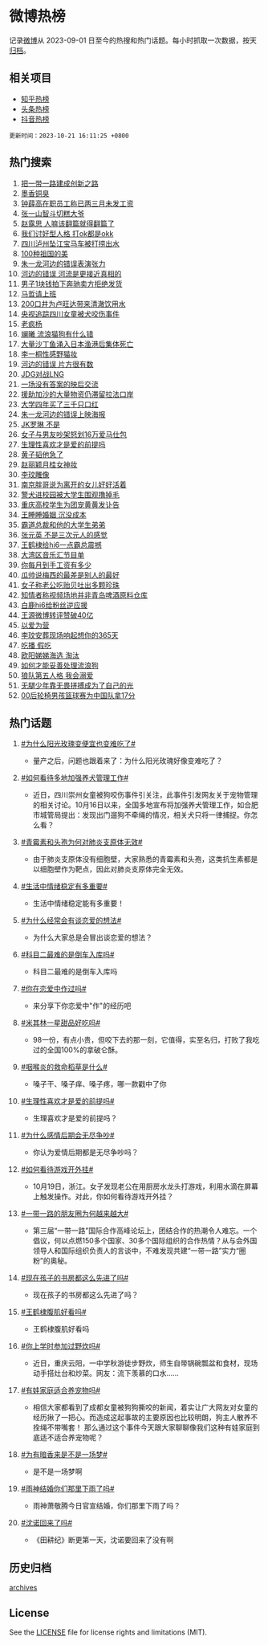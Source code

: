 # 微博热榜

记录[微博](https://www.weibo.com)从 2023-09-01 日至今的热搜和热门话题。每小时抓取一次数据，按天[归档](archives)。

## 相关项目

- [知乎热榜](https://github.com/hotarchive/zhihu)
- [头条热榜](https://github.com/hotarchive/toutiao)
- [抖音热榜](https://github.com/hotarchive/douyin)


`更新时间：2023-10-21 16:11:25 +0800`

## 热门搜索

1. [把一带一路建成创新之路](https://m.weibo.cn/search?containerid=100103type%3D1%26t%3D10%26q%3D%23%E6%8A%8A%E4%B8%80%E5%B8%A6%E4%B8%80%E8%B7%AF%E5%BB%BA%E6%88%90%E5%88%9B%E6%96%B0%E4%B9%8B%E8%B7%AF%23&stream_entry_id=51&isnewpage=1&extparam=seat%3D1%26dgr%3D0%26q%3D%2523%25E6%258A%258A%25E4%25B8%2580%25E5%25B8%25A6%25E4%25B8%2580%25E8%25B7%25AF%25E5%25BB%25BA%25E6%2588%2590%25E5%2588%259B%25E6%2596%25B0%25E4%25B9%258B%25E8%25B7%25AF%2523%26cate%3D10103%26pos%3D0%26filter_type%3Drealtimehot%26stream_entry_id%3D51%26c_type%3D51%26display_time%3D1697875884%26pre_seqid%3D169787588460802355107)
1. [墨香铜臭](https://m.weibo.cn/search?containerid=100103type%3D1%26t%3D10%26q%3D%E5%A2%A8%E9%A6%99%E9%93%9C%E8%87%AD&stream_entry_id=31&isnewpage=1&extparam=seat%3D1%26flag%3D2%26q%3D%25E5%25A2%25A8%25E9%25A6%2599%25E9%2593%259C%25E8%2587%25AD%26cate%3D5001%26filter_type%3Drealtimehot%26dgr%3D0%26band_rank%3D1%26c_type%3D31%26realpos%3D1%26lcate%3D5001%26stream_entry_id%3D31%26pos%3D0%26display_time%3D1697875884%26pre_seqid%3D169787588460802355107)
1. [钟薛高在职员工称已两三月未发工资](https://m.weibo.cn/search?containerid=100103type%3D1%26t%3D10%26q%3D%23%E9%92%9F%E8%96%9B%E9%AB%98%E5%9C%A8%E8%81%8C%E5%91%98%E5%B7%A5%E7%A7%B0%E5%B7%B2%E4%B8%A4%E4%B8%89%E6%9C%88%E6%9C%AA%E5%8F%91%E5%B7%A5%E8%B5%84%23&stream_entry_id=31&isnewpage=1&extparam=seat%3D1%26flag%3D1%26q%3D%2523%25E9%2592%259F%25E8%2596%259B%25E9%25AB%2598%25E5%259C%25A8%25E8%2581%258C%25E5%2591%2598%25E5%25B7%25A5%25E7%25A7%25B0%25E5%25B7%25B2%25E4%25B8%25A4%25E4%25B8%2589%25E6%259C%2588%25E6%259C%25AA%25E5%258F%2591%25E5%25B7%25A5%25E8%25B5%2584%2523%26cate%3D5001%26filter_type%3Drealtimehot%26dgr%3D0%26band_rank%3D2%26c_type%3D31%26realpos%3D2%26lcate%3D5001%26stream_entry_id%3D31%26pos%3D1%26display_time%3D1697875884%26pre_seqid%3D169787588460802355107)
1. [张一山智斗切糕大爷](https://m.weibo.cn/search?containerid=100103type%3D1%26t%3D10%26q%3D%23%E5%BC%A0%E4%B8%80%E5%B1%B1%E6%99%BA%E6%96%97%E5%88%87%E7%B3%95%E5%A4%A7%E7%88%B7%23&stream_entry_id=31&isnewpage=1&extparam=seat%3D1%26flag%3D1%26q%3D%2523%25E5%25BC%25A0%25E4%25B8%2580%25E5%25B1%25B1%25E6%2599%25BA%25E6%2596%2597%25E5%2588%2587%25E7%25B3%2595%25E5%25A4%25A7%25E7%2588%25B7%2523%26cate%3D5001%26filter_type%3Drealtimehot%26dgr%3D0%26band_rank%3D3%26c_type%3D31%26realpos%3D3%26lcate%3D5001%26stream_entry_id%3D31%26pos%3D2%26display_time%3D1697875884%26pre_seqid%3D169787588460802355107)
1. [赵露思 人嘛该翻篇就得翻篇了](https://m.weibo.cn/search?containerid=100103type%3D1%26t%3D10%26q%3D%E8%B5%B5%E9%9C%B2%E6%80%9D+%E4%BA%BA%E5%98%9B%E8%AF%A5%E7%BF%BB%E7%AF%87%E5%B0%B1%E5%BE%97%E7%BF%BB%E7%AF%87%E4%BA%86&stream_entry_id=31&isnewpage=1&extparam=seat%3D1%26flag%3D1%26q%3D%25E8%25B5%25B5%25E9%259C%25B2%25E6%2580%259D%2520%25E4%25BA%25BA%25E5%2598%259B%25E8%25AF%25A5%25E7%25BF%25BB%25E7%25AF%2587%25E5%25B0%25B1%25E5%25BE%2597%25E7%25BF%25BB%25E7%25AF%2587%25E4%25BA%2586%26cate%3D5001%26filter_type%3Drealtimehot%26dgr%3D0%26band_rank%3D4%26c_type%3D31%26realpos%3D4%26lcate%3D5001%26stream_entry_id%3D31%26pos%3D3%26display_time%3D1697875884%26pre_seqid%3D169787588460802355107)
1. [我们讨好型人格 打ok都是okk](https://m.weibo.cn/search?containerid=100103type%3D1%26t%3D10%26q%3D%E6%88%91%E4%BB%AC%E8%AE%A8%E5%A5%BD%E5%9E%8B%E4%BA%BA%E6%A0%BC+%E6%89%93ok%E9%83%BD%E6%98%AFokk&stream_entry_id=31&isnewpage=1&extparam=seat%3D1%26flag%3D1%26q%3D%25E6%2588%2591%25E4%25BB%25AC%25E8%25AE%25A8%25E5%25A5%25BD%25E5%259E%258B%25E4%25BA%25BA%25E6%25A0%25BC%2520%25E6%2589%2593ok%25E9%2583%25BD%25E6%2598%25AFokk%26cate%3D5001%26filter_type%3Drealtimehot%26dgr%3D0%26band_rank%3D5%26c_type%3D31%26realpos%3D5%26lcate%3D5001%26stream_entry_id%3D31%26pos%3D4%26display_time%3D1697875884%26pre_seqid%3D169787588460802355107)
1. [四川泸州坠江宝马车被打捞出水](https://m.weibo.cn/search?containerid=100103type%3D1%26t%3D10%26q%3D%23%E5%9B%9B%E5%B7%9D%E6%B3%B8%E5%B7%9E%E5%9D%A0%E6%B1%9F%E5%AE%9D%E9%A9%AC%E8%BD%A6%E8%A2%AB%E6%89%93%E6%8D%9E%E5%87%BA%E6%B0%B4%23&stream_entry_id=31&isnewpage=1&extparam=seat%3D1%26flag%3D1%26q%3D%2523%25E5%259B%259B%25E5%25B7%259D%25E6%25B3%25B8%25E5%25B7%259E%25E5%259D%25A0%25E6%25B1%259F%25E5%25AE%259D%25E9%25A9%25AC%25E8%25BD%25A6%25E8%25A2%25AB%25E6%2589%2593%25E6%258D%259E%25E5%2587%25BA%25E6%25B0%25B4%2523%26cate%3D5001%26filter_type%3Drealtimehot%26dgr%3D0%26band_rank%3D6%26c_type%3D31%26realpos%3D6%26lcate%3D5001%26stream_entry_id%3D31%26pos%3D5%26display_time%3D1697875884%26pre_seqid%3D169787588460802355107)
1. [100种祖国的美](https://m.weibo.cn/search?containerid=100103type%3D1%26t%3D10%26q%3D%23100%E7%A7%8D%E7%A5%96%E5%9B%BD%E7%9A%84%E7%BE%8E%23&stream_entry_id=31&isnewpage=1&extparam=seat%3D1%26q%3D%2523100%25E7%25A7%258D%25E7%25A5%2596%25E5%259B%25BD%25E7%259A%2584%25E7%25BE%258E%2523%26cate%3D5001%26adid%3D208730%26is_ad_pos%3D1%26dgr%3D0%26band_rank%3D7%26c_type%3D31%26filter_type%3Drealtimehot%26lcate%3D5001%26stream_entry_id%3D31%26pos%3D6%26display_time%3D1697875884%26pre_seqid%3D169787588460802355107)
1. [朱一龙河边的错误表演张力](https://m.weibo.cn/search?containerid=100103type%3D1%26t%3D10%26q%3D%23%E6%9C%B1%E4%B8%80%E9%BE%99%E6%B2%B3%E8%BE%B9%E7%9A%84%E9%94%99%E8%AF%AF%E8%A1%A8%E6%BC%94%E5%BC%A0%E5%8A%9B%23&stream_entry_id=31&isnewpage=1&extparam=seat%3D1%26flag%3D0%26q%3D%2523%25E6%259C%25B1%25E4%25B8%2580%25E9%25BE%2599%25E6%25B2%25B3%25E8%25BE%25B9%25E7%259A%2584%25E9%2594%2599%25E8%25AF%25AF%25E8%25A1%25A8%25E6%25BC%2594%25E5%25BC%25A0%25E5%258A%259B%2523%26cate%3D5001%26filter_type%3Drealtimehot%26dgr%3D0%26band_rank%3D7%26c_type%3D31%26realpos%3D7%26lcate%3D5001%26stream_entry_id%3D31%26pos%3D7%26display_time%3D1697875884%26pre_seqid%3D169787588460802355107)
1. [河边的错误 河流是更接近真相的](https://m.weibo.cn/search?containerid=100103type%3D1%26t%3D10%26q%3D%E6%B2%B3%E8%BE%B9%E7%9A%84%E9%94%99%E8%AF%AF+%E6%B2%B3%E6%B5%81%E6%98%AF%E6%9B%B4%E6%8E%A5%E8%BF%91%E7%9C%9F%E7%9B%B8%E7%9A%84&stream_entry_id=31&isnewpage=1&extparam=seat%3D1%26flag%3D0%26q%3D%25E6%25B2%25B3%25E8%25BE%25B9%25E7%259A%2584%25E9%2594%2599%25E8%25AF%25AF%2520%25E6%25B2%25B3%25E6%25B5%2581%25E6%2598%25AF%25E6%259B%25B4%25E6%258E%25A5%25E8%25BF%2591%25E7%259C%259F%25E7%259B%25B8%25E7%259A%2584%26cate%3D5001%26filter_type%3Drealtimehot%26dgr%3D0%26band_rank%3D8%26c_type%3D31%26realpos%3D8%26lcate%3D5001%26stream_entry_id%3D31%26pos%3D8%26display_time%3D1697875884%26pre_seqid%3D169787588460802355107)
1. [男子1块钱拍下奔驰卖方拒绝发货](https://m.weibo.cn/search?containerid=100103type%3D1%26t%3D10%26q%3D%23%E7%94%B7%E5%AD%901%E5%9D%97%E9%92%B1%E6%8B%8D%E4%B8%8B%E5%A5%94%E9%A9%B0%E5%8D%96%E6%96%B9%E6%8B%92%E7%BB%9D%E5%8F%91%E8%B4%A7%23&stream_entry_id=31&isnewpage=1&extparam=seat%3D1%26flag%3D0%26q%3D%2523%25E7%2594%25B7%25E5%25AD%25901%25E5%259D%2597%25E9%2592%25B1%25E6%258B%258D%25E4%25B8%258B%25E5%25A5%2594%25E9%25A9%25B0%25E5%258D%2596%25E6%2596%25B9%25E6%258B%2592%25E7%25BB%259D%25E5%258F%2591%25E8%25B4%25A7%2523%26cate%3D5001%26filter_type%3Drealtimehot%26dgr%3D0%26band_rank%3D9%26c_type%3D31%26realpos%3D9%26lcate%3D5001%26stream_entry_id%3D31%26pos%3D9%26display_time%3D1697875884%26pre_seqid%3D169787588460802355107)
1. [马哲请上班](https://m.weibo.cn/search?containerid=100103type%3D1%26t%3D10%26q%3D%23%E9%A9%AC%E5%93%B2%E8%AF%B7%E4%B8%8A%E7%8F%AD%23&stream_entry_id=31&isnewpage=1&extparam=seat%3D1%26flag%3D0%26q%3D%2523%25E9%25A9%25AC%25E5%2593%25B2%25E8%25AF%25B7%25E4%25B8%258A%25E7%258F%25AD%2523%26cate%3D5001%26filter_type%3Drealtimehot%26dgr%3D0%26band_rank%3D10%26c_type%3D31%26realpos%3D10%26lcate%3D5001%26stream_entry_id%3D31%26pos%3D10%26display_time%3D1697875884%26pre_seqid%3D169787588460802355107)
1. [200口井为卢旺达带来清澈饮用水](https://m.weibo.cn/search?containerid=100103type%3D1%26t%3D10%26q%3D%23200%E5%8F%A3%E4%BA%95%E4%B8%BA%E5%8D%A2%E6%97%BA%E8%BE%BE%E5%B8%A6%E6%9D%A5%E6%B8%85%E6%BE%88%E9%A5%AE%E7%94%A8%E6%B0%B4%23&stream_entry_id=31&isnewpage=1&extparam=seat%3D1%26flag%3D0%26q%3D%2523200%25E5%258F%25A3%25E4%25BA%2595%25E4%25B8%25BA%25E5%258D%25A2%25E6%2597%25BA%25E8%25BE%25BE%25E5%25B8%25A6%25E6%259D%25A5%25E6%25B8%2585%25E6%25BE%2588%25E9%25A5%25AE%25E7%2594%25A8%25E6%25B0%25B4%2523%26cate%3D5001%26filter_type%3Drealtimehot%26dgr%3D0%26band_rank%3D11%26c_type%3D31%26realpos%3D11%26lcate%3D5001%26stream_entry_id%3D31%26pos%3D11%26display_time%3D1697875884%26pre_seqid%3D169787588460802355107)
1. [央视追踪四川女童被犬咬伤事件](https://m.weibo.cn/search?containerid=100103type%3D1%26t%3D10%26q%3D%23%E5%A4%AE%E8%A7%86%E8%BF%BD%E8%B8%AA%E5%9B%9B%E5%B7%9D%E5%A5%B3%E7%AB%A5%E8%A2%AB%E7%8A%AC%E5%92%AC%E4%BC%A4%E4%BA%8B%E4%BB%B6%23&stream_entry_id=31&isnewpage=1&extparam=seat%3D1%26flag%3D1%26q%3D%2523%25E5%25A4%25AE%25E8%25A7%2586%25E8%25BF%25BD%25E8%25B8%25AA%25E5%259B%259B%25E5%25B7%259D%25E5%25A5%25B3%25E7%25AB%25A5%25E8%25A2%25AB%25E7%258A%25AC%25E5%2592%25AC%25E4%25BC%25A4%25E4%25BA%258B%25E4%25BB%25B6%2523%26cate%3D5001%26filter_type%3Drealtimehot%26dgr%3D0%26band_rank%3D12%26c_type%3D31%26realpos%3D12%26lcate%3D5001%26stream_entry_id%3D31%26pos%3D12%26display_time%3D1697875884%26pre_seqid%3D169787588460802355107)
1. [老疯杨](https://m.weibo.cn/search?containerid=100103type%3D1%26t%3D10%26q%3D%E8%80%81%E7%96%AF%E6%9D%A8&stream_entry_id=31&isnewpage=1&extparam=seat%3D1%26flag%3D1%26q%3D%25E8%2580%2581%25E7%2596%25AF%25E6%259D%25A8%26cate%3D5001%26filter_type%3Drealtimehot%26dgr%3D0%26band_rank%3D13%26c_type%3D31%26realpos%3D13%26lcate%3D5001%26stream_entry_id%3D31%26pos%3D13%26display_time%3D1697875884%26pre_seqid%3D169787588460802355107)
1. [斓曦 流浪猫狗有什么错](https://m.weibo.cn/search?containerid=100103type%3D1%26t%3D10%26q%3D%E6%96%93%E6%9B%A6+%E6%B5%81%E6%B5%AA%E7%8C%AB%E7%8B%97%E6%9C%89%E4%BB%80%E4%B9%88%E9%94%99&stream_entry_id=31&isnewpage=1&extparam=seat%3D1%26flag%3D2%26q%3D%25E6%2596%2593%25E6%259B%25A6%2520%25E6%25B5%2581%25E6%25B5%25AA%25E7%258C%25AB%25E7%258B%2597%25E6%259C%2589%25E4%25BB%2580%25E4%25B9%2588%25E9%2594%2599%26cate%3D5001%26filter_type%3Drealtimehot%26dgr%3D0%26band_rank%3D14%26c_type%3D31%26realpos%3D14%26lcate%3D5001%26stream_entry_id%3D31%26pos%3D14%26display_time%3D1697875884%26pre_seqid%3D169787588460802355107)
1. [大量沙丁鱼涌入日本渔港后集体死亡](https://m.weibo.cn/search?containerid=100103type%3D1%26t%3D10%26q%3D%23%E5%A4%A7%E9%87%8F%E6%B2%99%E4%B8%81%E9%B1%BC%E6%B6%8C%E5%85%A5%E6%97%A5%E6%9C%AC%E6%B8%94%E6%B8%AF%E5%90%8E%E9%9B%86%E4%BD%93%E6%AD%BB%E4%BA%A1%23&stream_entry_id=31&isnewpage=1&extparam=seat%3D1%26flag%3D0%26q%3D%2523%25E5%25A4%25A7%25E9%2587%258F%25E6%25B2%2599%25E4%25B8%2581%25E9%25B1%25BC%25E6%25B6%258C%25E5%2585%25A5%25E6%2597%25A5%25E6%259C%25AC%25E6%25B8%2594%25E6%25B8%25AF%25E5%2590%258E%25E9%259B%2586%25E4%25BD%2593%25E6%25AD%25BB%25E4%25BA%25A1%2523%26cate%3D5001%26filter_type%3Drealtimehot%26dgr%3D0%26band_rank%3D15%26c_type%3D31%26realpos%3D15%26lcate%3D5001%26stream_entry_id%3D31%26pos%3D15%26display_time%3D1697875884%26pre_seqid%3D169787588460802355107)
1. [李一桐性感野猫妆](https://m.weibo.cn/search?containerid=100103type%3D1%26t%3D10%26q%3D%23%E6%9D%8E%E4%B8%80%E6%A1%90%E6%80%A7%E6%84%9F%E9%87%8E%E7%8C%AB%E5%A6%86%23&stream_entry_id=31&isnewpage=1&extparam=seat%3D1%26flag%3D1%26q%3D%2523%25E6%259D%258E%25E4%25B8%2580%25E6%25A1%2590%25E6%2580%25A7%25E6%2584%259F%25E9%2587%258E%25E7%258C%25AB%25E5%25A6%2586%2523%26cate%3D5001%26filter_type%3Drealtimehot%26dgr%3D0%26band_rank%3D16%26c_type%3D31%26realpos%3D16%26lcate%3D5001%26stream_entry_id%3D31%26pos%3D16%26display_time%3D1697875884%26pre_seqid%3D169787588460802355107)
1. [河边的错误 片方很有数](https://m.weibo.cn/search?containerid=100103type%3D1%26t%3D10%26q%3D%E6%B2%B3%E8%BE%B9%E7%9A%84%E9%94%99%E8%AF%AF+%E7%89%87%E6%96%B9%E5%BE%88%E6%9C%89%E6%95%B0&stream_entry_id=31&isnewpage=1&extparam=seat%3D1%26flag%3D0%26q%3D%25E6%25B2%25B3%25E8%25BE%25B9%25E7%259A%2584%25E9%2594%2599%25E8%25AF%25AF%2520%25E7%2589%2587%25E6%2596%25B9%25E5%25BE%2588%25E6%259C%2589%25E6%2595%25B0%26cate%3D5001%26filter_type%3Drealtimehot%26dgr%3D0%26band_rank%3D17%26c_type%3D31%26realpos%3D17%26lcate%3D5001%26stream_entry_id%3D31%26pos%3D17%26display_time%3D1697875884%26pre_seqid%3D169787588460802355107)
1. [JDG对战LNG](https://m.weibo.cn/search?containerid=100103type%3D1%26t%3D10%26q%3D%23JDG%E5%AF%B9%E6%88%98LNG%23&stream_entry_id=31&isnewpage=1&extparam=seat%3D1%26flag%3D1%26q%3D%2523JDG%25E5%25AF%25B9%25E6%2588%2598LNG%2523%26cate%3D5001%26filter_type%3Drealtimehot%26dgr%3D0%26band_rank%3D18%26c_type%3D31%26realpos%3D18%26lcate%3D5001%26stream_entry_id%3D31%26pos%3D18%26display_time%3D1697875884%26pre_seqid%3D169787588460802355107)
1. [一场没有答案的映后交流](https://m.weibo.cn/search?containerid=100103type%3D1%26t%3D10%26q%3D%23%E4%B8%80%E5%9C%BA%E6%B2%A1%E6%9C%89%E7%AD%94%E6%A1%88%E7%9A%84%E6%98%A0%E5%90%8E%E4%BA%A4%E6%B5%81%23&stream_entry_id=31&isnewpage=1&extparam=seat%3D1%26flag%3D0%26q%3D%2523%25E4%25B8%2580%25E5%259C%25BA%25E6%25B2%25A1%25E6%259C%2589%25E7%25AD%2594%25E6%25A1%2588%25E7%259A%2584%25E6%2598%25A0%25E5%2590%258E%25E4%25BA%25A4%25E6%25B5%2581%2523%26cate%3D5001%26filter_type%3Drealtimehot%26dgr%3D0%26band_rank%3D19%26c_type%3D31%26realpos%3D19%26lcate%3D5001%26stream_entry_id%3D31%26pos%3D19%26display_time%3D1697875884%26pre_seqid%3D169787588460802355107)
1. [援助加沙的大量物资仍滞留拉法口岸](https://m.weibo.cn/search?containerid=100103type%3D1%26t%3D10%26q%3D%23%E6%8F%B4%E5%8A%A9%E5%8A%A0%E6%B2%99%E7%9A%84%E5%A4%A7%E9%87%8F%E7%89%A9%E8%B5%84%E4%BB%8D%E6%BB%9E%E7%95%99%E6%8B%89%E6%B3%95%E5%8F%A3%E5%B2%B8%23&stream_entry_id=31&isnewpage=1&extparam=seat%3D1%26flag%3D1%26q%3D%2523%25E6%258F%25B4%25E5%258A%25A9%25E5%258A%25A0%25E6%25B2%2599%25E7%259A%2584%25E5%25A4%25A7%25E9%2587%258F%25E7%2589%25A9%25E8%25B5%2584%25E4%25BB%258D%25E6%25BB%259E%25E7%2595%2599%25E6%258B%2589%25E6%25B3%2595%25E5%258F%25A3%25E5%25B2%25B8%2523%26cate%3D5001%26filter_type%3Drealtimehot%26dgr%3D0%26band_rank%3D20%26c_type%3D31%26realpos%3D20%26lcate%3D5001%26stream_entry_id%3D31%26pos%3D20%26display_time%3D1697875884%26pre_seqid%3D169787588460802355107)
1. [大学四年买了三千只口红](https://m.weibo.cn/search?containerid=100103type%3D1%26t%3D10%26q%3D%23%E5%A4%A7%E5%AD%A6%E5%9B%9B%E5%B9%B4%E4%B9%B0%E4%BA%86%E4%B8%89%E5%8D%83%E5%8F%AA%E5%8F%A3%E7%BA%A2%23&stream_entry_id=31&isnewpage=1&extparam=seat%3D1%26flag%3D1%26q%3D%2523%25E5%25A4%25A7%25E5%25AD%25A6%25E5%259B%259B%25E5%25B9%25B4%25E4%25B9%25B0%25E4%25BA%2586%25E4%25B8%2589%25E5%258D%2583%25E5%258F%25AA%25E5%258F%25A3%25E7%25BA%25A2%2523%26cate%3D5001%26filter_type%3Drealtimehot%26dgr%3D0%26band_rank%3D21%26c_type%3D31%26realpos%3D21%26lcate%3D5001%26stream_entry_id%3D31%26pos%3D21%26display_time%3D1697875884%26pre_seqid%3D169787588460802355107)
1. [朱一龙河边的错误上映海报](https://m.weibo.cn/search?containerid=100103type%3D1%26t%3D10%26q%3D%23%E6%9C%B1%E4%B8%80%E9%BE%99%E6%B2%B3%E8%BE%B9%E7%9A%84%E9%94%99%E8%AF%AF%E4%B8%8A%E6%98%A0%E6%B5%B7%E6%8A%A5%23&stream_entry_id=31&isnewpage=1&extparam=seat%3D1%26flag%3D0%26q%3D%2523%25E6%259C%25B1%25E4%25B8%2580%25E9%25BE%2599%25E6%25B2%25B3%25E8%25BE%25B9%25E7%259A%2584%25E9%2594%2599%25E8%25AF%25AF%25E4%25B8%258A%25E6%2598%25A0%25E6%25B5%25B7%25E6%258A%25A5%2523%26cate%3D5001%26filter_type%3Drealtimehot%26dgr%3D0%26band_rank%3D22%26c_type%3D31%26realpos%3D22%26lcate%3D5001%26stream_entry_id%3D31%26pos%3D22%26display_time%3D1697875884%26pre_seqid%3D169787588460802355107)
1. [JK罗琳 不是](https://m.weibo.cn/search?containerid=100103type%3D1%26t%3D10%26q%3DJK%E7%BD%97%E7%90%B3+%E4%B8%8D%E6%98%AF&stream_entry_id=31&isnewpage=1&extparam=seat%3D1%26flag%3D0%26q%3DJK%25E7%25BD%2597%25E7%2590%25B3%2520%25E4%25B8%258D%25E6%2598%25AF%26cate%3D5001%26filter_type%3Drealtimehot%26dgr%3D0%26band_rank%3D23%26c_type%3D31%26realpos%3D23%26lcate%3D5001%26stream_entry_id%3D31%26pos%3D23%26display_time%3D1697875884%26pre_seqid%3D169787588460802355107)
1. [女子与男友吵架怒划16万爱马仕包](https://m.weibo.cn/search?containerid=100103type%3D1%26t%3D10%26q%3D%23%E5%A5%B3%E5%AD%90%E4%B8%8E%E7%94%B7%E5%8F%8B%E5%90%B5%E6%9E%B6%E6%80%92%E5%88%9216%E4%B8%87%E7%88%B1%E9%A9%AC%E4%BB%95%E5%8C%85%23&stream_entry_id=31&isnewpage=1&extparam=seat%3D1%26flag%3D1%26q%3D%2523%25E5%25A5%25B3%25E5%25AD%2590%25E4%25B8%258E%25E7%2594%25B7%25E5%258F%258B%25E5%2590%25B5%25E6%259E%25B6%25E6%2580%2592%25E5%2588%259216%25E4%25B8%2587%25E7%2588%25B1%25E9%25A9%25AC%25E4%25BB%2595%25E5%258C%2585%2523%26cate%3D5001%26filter_type%3Drealtimehot%26dgr%3D0%26band_rank%3D24%26c_type%3D31%26realpos%3D24%26lcate%3D5001%26stream_entry_id%3D31%26pos%3D24%26display_time%3D1697875884%26pre_seqid%3D169787588460802355107)
1. [生理性喜欢才是爱的前提吗](https://m.weibo.cn/search?containerid=100103type%3D1%26t%3D10%26q%3D%23%E7%94%9F%E7%90%86%E6%80%A7%E5%96%9C%E6%AC%A2%E6%89%8D%E6%98%AF%E7%88%B1%E7%9A%84%E5%89%8D%E6%8F%90%E5%90%97%23&stream_entry_id=31&isnewpage=1&extparam=seat%3D1%26flag%3D1%26q%3D%2523%25E7%2594%259F%25E7%2590%2586%25E6%2580%25A7%25E5%2596%259C%25E6%25AC%25A2%25E6%2589%258D%25E6%2598%25AF%25E7%2588%25B1%25E7%259A%2584%25E5%2589%258D%25E6%258F%2590%25E5%2590%2597%2523%26cate%3D5001%26filter_type%3Drealtimehot%26dgr%3D0%26band_rank%3D25%26c_type%3D31%26realpos%3D25%26lcate%3D5001%26stream_entry_id%3D31%26pos%3D25%26display_time%3D1697875884%26pre_seqid%3D169787588460802355107)
1. [黄子韬他急了](https://m.weibo.cn/search?containerid=100103type%3D1%26t%3D10%26q%3D%23%E9%BB%84%E5%AD%90%E9%9F%AC%E4%BB%96%E6%80%A5%E4%BA%86%23&stream_entry_id=31&isnewpage=1&extparam=seat%3D1%26flag%3D1%26q%3D%2523%25E9%25BB%2584%25E5%25AD%2590%25E9%259F%25AC%25E4%25BB%2596%25E6%2580%25A5%25E4%25BA%2586%2523%26cate%3D5001%26filter_type%3Drealtimehot%26dgr%3D0%26band_rank%3D26%26c_type%3D31%26realpos%3D26%26lcate%3D5001%26stream_entry_id%3D31%26pos%3D26%26display_time%3D1697875884%26pre_seqid%3D169787588460802355107)
1. [赵丽颖月桂女神妆](https://m.weibo.cn/search?containerid=100103type%3D1%26t%3D10%26q%3D%23%E8%B5%B5%E4%B8%BD%E9%A2%96%E6%9C%88%E6%A1%82%E5%A5%B3%E7%A5%9E%E5%A6%86%23&stream_entry_id=31&isnewpage=1&extparam=seat%3D1%26flag%3D0%26q%3D%2523%25E8%25B5%25B5%25E4%25B8%25BD%25E9%25A2%2596%25E6%259C%2588%25E6%25A1%2582%25E5%25A5%25B3%25E7%25A5%259E%25E5%25A6%2586%2523%26cate%3D5001%26filter_type%3Drealtimehot%26dgr%3D0%26band_rank%3D27%26c_type%3D31%26realpos%3D27%26lcate%3D5001%26stream_entry_id%3D31%26pos%3D27%26display_time%3D1697875884%26pre_seqid%3D169787588460802355107)
1. [李玟雕像](https://m.weibo.cn/search?containerid=100103type%3D1%26t%3D10%26q%3D%23%E6%9D%8E%E7%8E%9F%E9%9B%95%E5%83%8F%23&stream_entry_id=31&isnewpage=1&extparam=seat%3D1%26flag%3D0%26q%3D%2523%25E6%259D%258E%25E7%258E%259F%25E9%259B%2595%25E5%2583%258F%2523%26cate%3D5001%26filter_type%3Drealtimehot%26dgr%3D0%26band_rank%3D28%26c_type%3D31%26realpos%3D28%26lcate%3D5001%26stream_entry_id%3D31%26pos%3D28%26display_time%3D1697875884%26pre_seqid%3D169787588460802355107)
1. [南京胖哥说为离开的女儿好好活着](https://m.weibo.cn/search?containerid=100103type%3D1%26t%3D10%26q%3D%23%E5%8D%97%E4%BA%AC%E8%83%96%E5%93%A5%E8%AF%B4%E4%B8%BA%E7%A6%BB%E5%BC%80%E7%9A%84%E5%A5%B3%E5%84%BF%E5%A5%BD%E5%A5%BD%E6%B4%BB%E7%9D%80%23&stream_entry_id=31&isnewpage=1&extparam=seat%3D1%26flag%3D32768%26q%3D%2523%25E5%258D%2597%25E4%25BA%25AC%25E8%2583%2596%25E5%2593%25A5%25E8%25AF%25B4%25E4%25B8%25BA%25E7%25A6%25BB%25E5%25BC%2580%25E7%259A%2584%25E5%25A5%25B3%25E5%2584%25BF%25E5%25A5%25BD%25E5%25A5%25BD%25E6%25B4%25BB%25E7%259D%2580%2523%26cate%3D5001%26filter_type%3Drealtimehot%26dgr%3D0%26band_rank%3D29%26c_type%3D31%26realpos%3D29%26lcate%3D5001%26stream_entry_id%3D31%26pos%3D29%26display_time%3D1697875884%26pre_seqid%3D169787588460802355107)
1. [警犬进校园被大学生围观撸掉毛](https://m.weibo.cn/search?containerid=100103type%3D1%26t%3D10%26q%3D%23%E8%AD%A6%E7%8A%AC%E8%BF%9B%E6%A0%A1%E5%9B%AD%E8%A2%AB%E5%A4%A7%E5%AD%A6%E7%94%9F%E5%9B%B4%E8%A7%82%E6%92%B8%E6%8E%89%E6%AF%9B%23&stream_entry_id=31&isnewpage=1&extparam=seat%3D1%26flag%3D0%26q%3D%2523%25E8%25AD%25A6%25E7%258A%25AC%25E8%25BF%259B%25E6%25A0%25A1%25E5%259B%25AD%25E8%25A2%25AB%25E5%25A4%25A7%25E5%25AD%25A6%25E7%2594%259F%25E5%259B%25B4%25E8%25A7%2582%25E6%2592%25B8%25E6%258E%2589%25E6%25AF%259B%2523%26cate%3D5001%26filter_type%3Drealtimehot%26dgr%3D0%26band_rank%3D30%26c_type%3D31%26realpos%3D30%26lcate%3D5001%26stream_entry_id%3D31%26pos%3D30%26display_time%3D1697875884%26pre_seqid%3D169787588460802355107)
1. [重庆高校学生为团宠黄黄发讣告](https://m.weibo.cn/search?containerid=100103type%3D1%26t%3D10%26q%3D%23%E9%87%8D%E5%BA%86%E9%AB%98%E6%A0%A1%E5%AD%A6%E7%94%9F%E4%B8%BA%E5%9B%A2%E5%AE%A0%E9%BB%84%E9%BB%84%E5%8F%91%E8%AE%A3%E5%91%8A%23&stream_entry_id=31&isnewpage=1&extparam=seat%3D1%26flag%3D1%26q%3D%2523%25E9%2587%258D%25E5%25BA%2586%25E9%25AB%2598%25E6%25A0%25A1%25E5%25AD%25A6%25E7%2594%259F%25E4%25B8%25BA%25E5%259B%25A2%25E5%25AE%25A0%25E9%25BB%2584%25E9%25BB%2584%25E5%258F%2591%25E8%25AE%25A3%25E5%2591%258A%2523%26cate%3D5001%26filter_type%3Drealtimehot%26dgr%3D0%26band_rank%3D31%26c_type%3D31%26realpos%3D31%26lcate%3D5001%26stream_entry_id%3D31%26pos%3D31%26display_time%3D1697875884%26pre_seqid%3D169787588460802355107)
1. [王睡睡婚姻 沉没成本](https://m.weibo.cn/search?containerid=100103type%3D1%26t%3D10%26q%3D%E7%8E%8B%E7%9D%A1%E7%9D%A1%E5%A9%9A%E5%A7%BB+%E6%B2%89%E6%B2%A1%E6%88%90%E6%9C%AC&stream_entry_id=31&isnewpage=1&extparam=seat%3D1%26flag%3D1%26q%3D%25E7%258E%258B%25E7%259D%25A1%25E7%259D%25A1%25E5%25A9%259A%25E5%25A7%25BB%2520%25E6%25B2%2589%25E6%25B2%25A1%25E6%2588%2590%25E6%259C%25AC%26cate%3D5001%26filter_type%3Drealtimehot%26dgr%3D0%26band_rank%3D32%26c_type%3D31%26realpos%3D32%26lcate%3D5001%26stream_entry_id%3D31%26pos%3D32%26display_time%3D1697875884%26pre_seqid%3D169787588460802355107)
1. [霸道总裁和他的大学生弟弟](https://m.weibo.cn/search?containerid=100103type%3D1%26t%3D10%26q%3D%E9%9C%B8%E9%81%93%E6%80%BB%E8%A3%81%E5%92%8C%E4%BB%96%E7%9A%84%E5%A4%A7%E5%AD%A6%E7%94%9F%E5%BC%9F%E5%BC%9F&stream_entry_id=31&isnewpage=1&extparam=seat%3D1%26flag%3D1%26q%3D%25E9%259C%25B8%25E9%2581%2593%25E6%2580%25BB%25E8%25A3%2581%25E5%2592%258C%25E4%25BB%2596%25E7%259A%2584%25E5%25A4%25A7%25E5%25AD%25A6%25E7%2594%259F%25E5%25BC%259F%25E5%25BC%259F%26cate%3D5001%26filter_type%3Drealtimehot%26dgr%3D0%26band_rank%3D33%26c_type%3D31%26realpos%3D33%26lcate%3D5001%26stream_entry_id%3D31%26pos%3D33%26display_time%3D1697875884%26pre_seqid%3D169787588460802355107)
1. [张元英 不是三次元人的感觉](https://m.weibo.cn/search?containerid=100103type%3D1%26t%3D10%26q%3D%E5%BC%A0%E5%85%83%E8%8B%B1+%E4%B8%8D%E6%98%AF%E4%B8%89%E6%AC%A1%E5%85%83%E4%BA%BA%E7%9A%84%E6%84%9F%E8%A7%89&stream_entry_id=31&isnewpage=1&extparam=seat%3D1%26flag%3D0%26q%3D%25E5%25BC%25A0%25E5%2585%2583%25E8%258B%25B1%2520%25E4%25B8%258D%25E6%2598%25AF%25E4%25B8%2589%25E6%25AC%25A1%25E5%2585%2583%25E4%25BA%25BA%25E7%259A%2584%25E6%2584%259F%25E8%25A7%2589%26cate%3D5001%26filter_type%3Drealtimehot%26dgr%3D0%26band_rank%3D34%26c_type%3D31%26realpos%3D34%26lcate%3D5001%26stream_entry_id%3D31%26pos%3D34%26display_time%3D1697875884%26pre_seqid%3D169787588460802355107)
1. [王鹤棣给hi6一点霸总震撼](https://m.weibo.cn/search?containerid=100103type%3D1%26t%3D10%26q%3D%23%E7%8E%8B%E9%B9%A4%E6%A3%A3%E7%BB%99hi6%E4%B8%80%E7%82%B9%E9%9C%B8%E6%80%BB%E9%9C%87%E6%92%BC%23&stream_entry_id=31&isnewpage=1&extparam=seat%3D1%26flag%3D1%26q%3D%2523%25E7%258E%258B%25E9%25B9%25A4%25E6%25A3%25A3%25E7%25BB%2599hi6%25E4%25B8%2580%25E7%2582%25B9%25E9%259C%25B8%25E6%2580%25BB%25E9%259C%2587%25E6%2592%25BC%2523%26cate%3D5001%26filter_type%3Drealtimehot%26dgr%3D0%26band_rank%3D35%26c_type%3D31%26realpos%3D35%26lcate%3D5001%26stream_entry_id%3D31%26pos%3D35%26display_time%3D1697875884%26pre_seqid%3D169787588460802355107)
1. [大湾区音乐汇节目单](https://m.weibo.cn/search?containerid=100103type%3D1%26t%3D10%26q%3D%23%E5%A4%A7%E6%B9%BE%E5%8C%BA%E9%9F%B3%E4%B9%90%E6%B1%87%E8%8A%82%E7%9B%AE%E5%8D%95%23&stream_entry_id=31&isnewpage=1&extparam=seat%3D1%26flag%3D1%26q%3D%2523%25E5%25A4%25A7%25E6%25B9%25BE%25E5%258C%25BA%25E9%259F%25B3%25E4%25B9%2590%25E6%25B1%2587%25E8%258A%2582%25E7%259B%25AE%25E5%258D%2595%2523%26cate%3D5001%26filter_type%3Drealtimehot%26dgr%3D0%26band_rank%3D36%26c_type%3D31%26realpos%3D36%26lcate%3D5001%26stream_entry_id%3D31%26pos%3D36%26display_time%3D1697875884%26pre_seqid%3D169787588460802355107)
1. [你每月到手工资有多少](https://m.weibo.cn/search?containerid=100103type%3D1%26t%3D10%26q%3D%23%E4%BD%A0%E6%AF%8F%E6%9C%88%E5%88%B0%E6%89%8B%E5%B7%A5%E8%B5%84%E6%9C%89%E5%A4%9A%E5%B0%91%23&stream_entry_id=31&isnewpage=1&extparam=seat%3D1%26flag%3D0%26q%3D%2523%25E4%25BD%25A0%25E6%25AF%258F%25E6%259C%2588%25E5%2588%25B0%25E6%2589%258B%25E5%25B7%25A5%25E8%25B5%2584%25E6%259C%2589%25E5%25A4%259A%25E5%25B0%2591%2523%26cate%3D5001%26filter_type%3Drealtimehot%26dgr%3D0%26band_rank%3D37%26c_type%3D31%26realpos%3D37%26lcate%3D5001%26stream_entry_id%3D31%26pos%3D37%26display_time%3D1697875884%26pre_seqid%3D169787588460802355107)
1. [瓜帅说梅西的最差是别人的最好](https://m.weibo.cn/search?containerid=100103type%3D1%26t%3D10%26q%3D%23%E7%93%9C%E5%B8%85%E8%AF%B4%E6%A2%85%E8%A5%BF%E7%9A%84%E6%9C%80%E5%B7%AE%E6%98%AF%E5%88%AB%E4%BA%BA%E7%9A%84%E6%9C%80%E5%A5%BD%23&stream_entry_id=31&isnewpage=1&extparam=seat%3D1%26flag%3D1%26q%3D%2523%25E7%2593%259C%25E5%25B8%2585%25E8%25AF%25B4%25E6%25A2%2585%25E8%25A5%25BF%25E7%259A%2584%25E6%259C%2580%25E5%25B7%25AE%25E6%2598%25AF%25E5%2588%25AB%25E4%25BA%25BA%25E7%259A%2584%25E6%259C%2580%25E5%25A5%25BD%2523%26cate%3D5001%26filter_type%3Drealtimehot%26dgr%3D0%26band_rank%3D38%26c_type%3D31%26realpos%3D38%26lcate%3D5001%26stream_entry_id%3D31%26pos%3D38%26display_time%3D1697875884%26pre_seqid%3D169787588460802355107)
1. [女子称老公吃贻贝吐出多颗珍珠](https://m.weibo.cn/search?containerid=100103type%3D1%26t%3D10%26q%3D%23%E5%A5%B3%E5%AD%90%E7%A7%B0%E8%80%81%E5%85%AC%E5%90%83%E8%B4%BB%E8%B4%9D%E5%90%90%E5%87%BA%E5%A4%9A%E9%A2%97%E7%8F%8D%E7%8F%A0%23&stream_entry_id=31&isnewpage=1&extparam=seat%3D1%26flag%3D0%26q%3D%2523%25E5%25A5%25B3%25E5%25AD%2590%25E7%25A7%25B0%25E8%2580%2581%25E5%2585%25AC%25E5%2590%2583%25E8%25B4%25BB%25E8%25B4%259D%25E5%2590%2590%25E5%2587%25BA%25E5%25A4%259A%25E9%25A2%2597%25E7%258F%258D%25E7%258F%25A0%2523%26cate%3D5001%26filter_type%3Drealtimehot%26dgr%3D0%26band_rank%3D39%26c_type%3D31%26realpos%3D39%26lcate%3D5001%26stream_entry_id%3D31%26pos%3D39%26display_time%3D1697875884%26pre_seqid%3D169787588460802355107)
1. [知情者称视频场地并非青岛啤酒原料仓库](https://m.weibo.cn/search?containerid=100103type%3D1%26t%3D10%26q%3D%23%E7%9F%A5%E6%83%85%E8%80%85%E7%A7%B0%E8%A7%86%E9%A2%91%E5%9C%BA%E5%9C%B0%E5%B9%B6%E9%9D%9E%E9%9D%92%E5%B2%9B%E5%95%A4%E9%85%92%E5%8E%9F%E6%96%99%E4%BB%93%E5%BA%93%23&stream_entry_id=31&isnewpage=1&extparam=seat%3D1%26flag%3D0%26q%3D%2523%25E7%259F%25A5%25E6%2583%2585%25E8%2580%2585%25E7%25A7%25B0%25E8%25A7%2586%25E9%25A2%2591%25E5%259C%25BA%25E5%259C%25B0%25E5%25B9%25B6%25E9%259D%259E%25E9%259D%2592%25E5%25B2%259B%25E5%2595%25A4%25E9%2585%2592%25E5%258E%259F%25E6%2596%2599%25E4%25BB%2593%25E5%25BA%2593%2523%26cate%3D5001%26filter_type%3Drealtimehot%26dgr%3D0%26band_rank%3D40%26c_type%3D31%26realpos%3D40%26lcate%3D5001%26stream_entry_id%3D31%26pos%3D40%26display_time%3D1697875884%26pre_seqid%3D169787588460802355107)
1. [白鹿hi6给粉丝逆应援](https://m.weibo.cn/search?containerid=100103type%3D1%26t%3D10%26q%3D%23%E7%99%BD%E9%B9%BFhi6%E7%BB%99%E7%B2%89%E4%B8%9D%E9%80%86%E5%BA%94%E6%8F%B4%23&stream_entry_id=31&isnewpage=1&extparam=seat%3D1%26flag%3D1%26q%3D%2523%25E7%2599%25BD%25E9%25B9%25BFhi6%25E7%25BB%2599%25E7%25B2%2589%25E4%25B8%259D%25E9%2580%2586%25E5%25BA%2594%25E6%258F%25B4%2523%26cate%3D5001%26filter_type%3Drealtimehot%26dgr%3D0%26band_rank%3D41%26c_type%3D31%26realpos%3D41%26lcate%3D5001%26stream_entry_id%3D31%26pos%3D41%26display_time%3D1697875884%26pre_seqid%3D169787588460802355107)
1. [王源微博转评赞破40亿](https://m.weibo.cn/search?containerid=100103type%3D1%26t%3D10%26q%3D%23%E7%8E%8B%E6%BA%90%E5%BE%AE%E5%8D%9A%E8%BD%AC%E8%AF%84%E8%B5%9E%E7%A0%B440%E4%BA%BF%23&stream_entry_id=31&isnewpage=1&extparam=seat%3D1%26flag%3D1%26q%3D%2523%25E7%258E%258B%25E6%25BA%2590%25E5%25BE%25AE%25E5%258D%259A%25E8%25BD%25AC%25E8%25AF%2584%25E8%25B5%259E%25E7%25A0%25B440%25E4%25BA%25BF%2523%26cate%3D5001%26filter_type%3Drealtimehot%26dgr%3D0%26band_rank%3D42%26c_type%3D31%26realpos%3D42%26lcate%3D5001%26stream_entry_id%3D31%26pos%3D42%26display_time%3D1697875884%26pre_seqid%3D169787588460802355107)
1. [以爱为营](https://m.weibo.cn/search?containerid=100103type%3D1%26t%3D10%26q%3D%E4%BB%A5%E7%88%B1%E4%B8%BA%E8%90%A5&stream_entry_id=31&isnewpage=1&extparam=seat%3D1%26flag%3D0%26q%3D%25E4%25BB%25A5%25E7%2588%25B1%25E4%25B8%25BA%25E8%2590%25A5%26cate%3D5001%26filter_type%3Drealtimehot%26dgr%3D0%26band_rank%3D43%26c_type%3D31%26realpos%3D43%26lcate%3D5001%26stream_entry_id%3D31%26pos%3D43%26display_time%3D1697875884%26pre_seqid%3D169787588460802355107)
1. [李玟安葬现场响起想你的365天](https://m.weibo.cn/search?containerid=100103type%3D1%26t%3D10%26q%3D%23%E6%9D%8E%E7%8E%9F%E5%AE%89%E8%91%AC%E7%8E%B0%E5%9C%BA%E5%93%8D%E8%B5%B7%E6%83%B3%E4%BD%A0%E7%9A%84365%E5%A4%A9%23&stream_entry_id=31&isnewpage=1&extparam=seat%3D1%26flag%3D0%26q%3D%2523%25E6%259D%258E%25E7%258E%259F%25E5%25AE%2589%25E8%2591%25AC%25E7%258E%25B0%25E5%259C%25BA%25E5%2593%258D%25E8%25B5%25B7%25E6%2583%25B3%25E4%25BD%25A0%25E7%259A%2584365%25E5%25A4%25A9%2523%26cate%3D5001%26filter_type%3Drealtimehot%26dgr%3D0%26band_rank%3D44%26c_type%3D31%26realpos%3D44%26lcate%3D5001%26stream_entry_id%3D31%26pos%3D44%26display_time%3D1697875884%26pre_seqid%3D169787588460802355107)
1. [吃播 假吃](https://m.weibo.cn/search?containerid=100103type%3D1%26t%3D10%26q%3D%E5%90%83%E6%92%AD+%E5%81%87%E5%90%83&stream_entry_id=31&isnewpage=1&extparam=seat%3D1%26flag%3D1%26q%3D%25E5%2590%2583%25E6%2592%25AD%2520%25E5%2581%2587%25E5%2590%2583%26cate%3D5001%26filter_type%3Drealtimehot%26dgr%3D0%26band_rank%3D45%26c_type%3D31%26realpos%3D45%26lcate%3D5001%26stream_entry_id%3D31%26pos%3D45%26display_time%3D1697875884%26pre_seqid%3D169787588460802355107)
1. [欧阳娣娣海选 淘汰](https://m.weibo.cn/search?containerid=100103type%3D1%26t%3D10%26q%3D%E6%AC%A7%E9%98%B3%E5%A8%A3%E5%A8%A3%E6%B5%B7%E9%80%89+%E6%B7%98%E6%B1%B0&stream_entry_id=31&isnewpage=1&extparam=seat%3D1%26flag%3D1%26q%3D%25E6%25AC%25A7%25E9%2598%25B3%25E5%25A8%25A3%25E5%25A8%25A3%25E6%25B5%25B7%25E9%2580%2589%2520%25E6%25B7%2598%25E6%25B1%25B0%26cate%3D5001%26filter_type%3Drealtimehot%26dgr%3D0%26band_rank%3D46%26c_type%3D31%26realpos%3D46%26lcate%3D5001%26stream_entry_id%3D31%26pos%3D46%26display_time%3D1697875884%26pre_seqid%3D169787588460802355107)
1. [如何才能妥善处理流浪狗](https://m.weibo.cn/search?containerid=100103type%3D1%26t%3D10%26q%3D%23%E5%A6%82%E4%BD%95%E6%89%8D%E8%83%BD%E5%A6%A5%E5%96%84%E5%A4%84%E7%90%86%E6%B5%81%E6%B5%AA%E7%8B%97%23&stream_entry_id=31&isnewpage=1&extparam=seat%3D1%26flag%3D0%26q%3D%2523%25E5%25A6%2582%25E4%25BD%2595%25E6%2589%258D%25E8%2583%25BD%25E5%25A6%25A5%25E5%2596%2584%25E5%25A4%2584%25E7%2590%2586%25E6%25B5%2581%25E6%25B5%25AA%25E7%258B%2597%2523%26cate%3D5001%26filter_type%3Drealtimehot%26dgr%3D0%26band_rank%3D47%26c_type%3D31%26realpos%3D47%26lcate%3D5001%26stream_entry_id%3D31%26pos%3D47%26display_time%3D1697875884%26pre_seqid%3D169787588460802355107)
1. [狼队第五人格 我会溺爱](https://m.weibo.cn/search?containerid=100103type%3D1%26t%3D10%26q%3D%E7%8B%BC%E9%98%9F%E7%AC%AC%E4%BA%94%E4%BA%BA%E6%A0%BC+%E6%88%91%E4%BC%9A%E6%BA%BA%E7%88%B1&stream_entry_id=31&isnewpage=1&extparam=seat%3D1%26flag%3D1%26q%3D%25E7%258B%25BC%25E9%2598%259F%25E7%25AC%25AC%25E4%25BA%2594%25E4%25BA%25BA%25E6%25A0%25BC%2520%25E6%2588%2591%25E4%25BC%259A%25E6%25BA%25BA%25E7%2588%25B1%26cate%3D5001%26filter_type%3Drealtimehot%26dgr%3D0%26band_rank%3D48%26c_type%3D31%26realpos%3D48%26lcate%3D5001%26stream_entry_id%3D31%26pos%3D48%26display_time%3D1697875884%26pre_seqid%3D169787588460802355107)
1. [无腿少年靠无畏拼搏成为了自己的光](https://m.weibo.cn/search?containerid=100103type%3D1%26t%3D10%26q%3D%23%E6%97%A0%E8%85%BF%E5%B0%91%E5%B9%B4%E9%9D%A0%E6%97%A0%E7%95%8F%E6%8B%BC%E6%90%8F%E6%88%90%E4%B8%BA%E4%BA%86%E8%87%AA%E5%B7%B1%E7%9A%84%E5%85%89%23&stream_entry_id=31&isnewpage=1&extparam=seat%3D1%26flag%3D32768%26q%3D%2523%25E6%2597%25A0%25E8%2585%25BF%25E5%25B0%2591%25E5%25B9%25B4%25E9%259D%25A0%25E6%2597%25A0%25E7%2595%258F%25E6%258B%25BC%25E6%2590%258F%25E6%2588%2590%25E4%25B8%25BA%25E4%25BA%2586%25E8%2587%25AA%25E5%25B7%25B1%25E7%259A%2584%25E5%2585%2589%2523%26cate%3D5001%26filter_type%3Drealtimehot%26dgr%3D0%26band_rank%3D49%26c_type%3D31%26realpos%3D49%26lcate%3D5001%26stream_entry_id%3D31%26pos%3D49%26display_time%3D1697875884%26pre_seqid%3D169787588460802355107)
1. [00后轮椅男孩篮球赛为中国队拿17分](https://m.weibo.cn/search?containerid=100103type%3D1%26t%3D10%26q%3D%2300%E5%90%8E%E8%BD%AE%E6%A4%85%E7%94%B7%E5%AD%A9%E7%AF%AE%E7%90%83%E8%B5%9B%E4%B8%BA%E4%B8%AD%E5%9B%BD%E9%98%9F%E6%8B%BF17%E5%88%86%23&stream_entry_id=31&isnewpage=1&extparam=seat%3D1%26flag%3D32768%26q%3D%252300%25E5%2590%258E%25E8%25BD%25AE%25E6%25A4%2585%25E7%2594%25B7%25E5%25AD%25A9%25E7%25AF%25AE%25E7%2590%2583%25E8%25B5%259B%25E4%25B8%25BA%25E4%25B8%25AD%25E5%259B%25BD%25E9%2598%259F%25E6%258B%25BF17%25E5%2588%2586%2523%26cate%3D5001%26filter_type%3Drealtimehot%26dgr%3D0%26band_rank%3D50%26c_type%3D31%26realpos%3D50%26lcate%3D5001%26stream_entry_id%3D31%26pos%3D50%26display_time%3D1697875884%26pre_seqid%3D169787588460802355107)

## 热门话题

1. [#为什么阳光玫瑰变便宜也变难吃了#](https://m.weibo.cn/search?containerid=231522type%3D1%26t%3D10%26q%3D%23%E4%B8%BA%E4%BB%80%E4%B9%88%E9%98%B3%E5%85%89%E7%8E%AB%E7%91%B0%E5%8F%98%E4%BE%BF%E5%AE%9C%E4%B9%9F%E5%8F%98%E9%9A%BE%E5%90%83%E4%BA%86%23&stream_entry_id=128&isnewpage=1&extparam=seat%3D1%26dgr%3D0%26pos%3D1-0-0%26c_type%3D128%26lcate%3D5004%26unitid%3D1697802146184%26cate%3D5004%26display_time%3D1697875885%26pre_seqid%3D169787588553702133481)
    - 量产之后，问题也跟着来了：为什么阳光玫瑰好像变难吃了？

1. [#如何看待多地加强养犬管理工作#](https://m.weibo.cn/search?containerid=231522type%3D1%26t%3D10%26q%3D%23%E5%A6%82%E4%BD%95%E7%9C%8B%E5%BE%85%E5%A4%9A%E5%9C%B0%E5%8A%A0%E5%BC%BA%E5%85%BB%E7%8A%AC%E7%AE%A1%E7%90%86%E5%B7%A5%E4%BD%9C%23&stream_entry_id=128&isnewpage=1&extparam=seat%3D1%26dgr%3D0%26pos%3D1-0-1%26c_type%3D128%26lcate%3D5004%26unitid%3D1697863044899%26cate%3D5004%26display_time%3D1697875885%26pre_seqid%3D169787588553702133481)
    - 近日，四川崇州女童被狗咬伤事件引关注，此事件引发网友关于宠物管理的相关讨论。10月16日以来，全国多地宣布将加强养犬管理工作，如合肥市城管局提出：发现出门遛狗不牵绳的情况，相关犬只将一律捕捉。你怎么看？

1. [#青霉素和头孢为何对肺炎支原体无效#](https://m.weibo.cn/search?containerid=231522type%3D1%26t%3D10%26q%3D%23%E9%9D%92%E9%9C%89%E7%B4%A0%E5%92%8C%E5%A4%B4%E5%AD%A2%E4%B8%BA%E4%BD%95%E5%AF%B9%E8%82%BA%E7%82%8E%E6%94%AF%E5%8E%9F%E4%BD%93%E6%97%A0%E6%95%88%23&stream_entry_id=128&isnewpage=1&extparam=seat%3D1%26dgr%3D0%26pos%3D1-0-2%26c_type%3D128%26lcate%3D5004%26unitid%3D1697782368180%26cate%3D5004%26display_time%3D1697875885%26pre_seqid%3D169787588553702133481)
    - 由于肺炎支原体没有细胞壁，大家熟悉的青霉素和头孢，这类抗生素都是以细胞壁作为靶点，因此对肺炎支原体完全无效。

1. [#生活中情绪稳定有多重要#](https://m.weibo.cn/search?containerid=231522type%3D1%26t%3D10%26q%3D%23%E7%94%9F%E6%B4%BB%E4%B8%AD%E6%83%85%E7%BB%AA%E7%A8%B3%E5%AE%9A%E6%9C%89%E5%A4%9A%E9%87%8D%E8%A6%81%23&stream_entry_id=128&isnewpage=1&extparam=seat%3D1%26dgr%3D0%26pos%3D1-0-3%26c_type%3D128%26lcate%3D5004%26unitid%3D1697776367754%26cate%3D5004%26display_time%3D1697875885%26pre_seqid%3D169787588553702133481)
    - 生活中情绪稳定能有多重要！

1. [#为什么经常会有谈恋爱的想法#](https://m.weibo.cn/search?containerid=231522type%3D1%26t%3D10%26q%3D%23%E4%B8%BA%E4%BB%80%E4%B9%88%E7%BB%8F%E5%B8%B8%E4%BC%9A%E6%9C%89%E8%B0%88%E6%81%8B%E7%88%B1%E7%9A%84%E6%83%B3%E6%B3%95%23&stream_entry_id=128&isnewpage=1&extparam=seat%3D1%26dgr%3D0%26pos%3D1-0-4%26c_type%3D128%26lcate%3D5004%26unitid%3D1697817472113%26cate%3D5004%26display_time%3D1697875885%26pre_seqid%3D169787588553702133481)
    - 为什么大家总是会冒出谈恋爱的想法？

1. [#科目二最难的是倒车入库吗#](https://m.weibo.cn/search?containerid=231522type%3D1%26t%3D10%26q%3D%23%E7%A7%91%E7%9B%AE%E4%BA%8C%E6%9C%80%E9%9A%BE%E7%9A%84%E6%98%AF%E5%80%92%E8%BD%A6%E5%85%A5%E5%BA%93%E5%90%97%23&stream_entry_id=128&isnewpage=1&extparam=seat%3D1%26dgr%3D0%26pos%3D1-0-5%26c_type%3D128%26lcate%3D5004%26unitid%3D1697774292249%26cate%3D5004%26display_time%3D1697875885%26pre_seqid%3D169787588553702133481)
    - 科目二最难的是倒车入库吗

1. [#你在恋爱中作过吗#](https://m.weibo.cn/search?containerid=231522type%3D1%26t%3D10%26q%3D%23%E4%BD%A0%E5%9C%A8%E6%81%8B%E7%88%B1%E4%B8%AD%E4%BD%9C%E8%BF%87%E5%90%97%23&stream_entry_id=128&isnewpage=1&extparam=seat%3D1%26dgr%3D0%26pos%3D1-0-6%26c_type%3D128%26lcate%3D5004%26unitid%3D1697772184865%26cate%3D5004%26display_time%3D1697875885%26pre_seqid%3D169787588553702133481)
    - 来分享下你恋爱中"作"的经历吧

1. [#米其林一星甜品好吃吗#](https://m.weibo.cn/search?containerid=231522type%3D1%26t%3D10%26q%3D%23%E7%B1%B3%E5%85%B6%E6%9E%97%E4%B8%80%E6%98%9F%E7%94%9C%E5%93%81%E5%A5%BD%E5%90%83%E5%90%97%23&stream_entry_id=128&isnewpage=1&extparam=seat%3D1%26dgr%3D0%26pos%3D1-0-7%26c_type%3D128%26lcate%3D5004%26unitid%3D1697860953425%26cate%3D5004%26display_time%3D1697875885%26pre_seqid%3D169787588553702133481)
    - 98一份，有点小贵，但咬下去的那一刻，它值得，实至名归，打败了我吃过的全国100%的拿破仑酥。

1. [#咽喉炎的救命稻草是什么#](https://m.weibo.cn/search?containerid=231522type%3D1%26t%3D10%26q%3D%23%E5%92%BD%E5%96%89%E7%82%8E%E7%9A%84%E6%95%91%E5%91%BD%E7%A8%BB%E8%8D%89%E6%98%AF%E4%BB%80%E4%B9%88%23&stream_entry_id=128&isnewpage=1&extparam=seat%3D1%26dgr%3D0%26pos%3D1-0-8%26c_type%3D128%26lcate%3D5004%26unitid%3D1697770999666%26cate%3D5004%26display_time%3D1697875885%26pre_seqid%3D169787588553702133481)
    - 嗓子干、嗓子痒、嗓子疼，哪一款戳中了你

1. [#生理性喜欢才是爱的前提吗#](https://m.weibo.cn/search?containerid=231522type%3D1%26t%3D10%26q%3D%23%E7%94%9F%E7%90%86%E6%80%A7%E5%96%9C%E6%AC%A2%E6%89%8D%E6%98%AF%E7%88%B1%E7%9A%84%E5%89%8D%E6%8F%90%E5%90%97%23&stream_entry_id=128&isnewpage=1&extparam=seat%3D1%26dgr%3D0%26pos%3D1-0-9%26c_type%3D128%26lcate%3D5004%26unitid%3D1697870845728%26cate%3D5004%26display_time%3D1697875885%26pre_seqid%3D169787588553702133481)
    - 生理喜欢才是爱的前提吗？

1. [#为什么感情后期会无尽争吵#](https://m.weibo.cn/search?containerid=231522type%3D1%26t%3D10%26q%3D%23%E4%B8%BA%E4%BB%80%E4%B9%88%E6%84%9F%E6%83%85%E5%90%8E%E6%9C%9F%E4%BC%9A%E6%97%A0%E5%B0%BD%E4%BA%89%E5%90%B5%23&stream_entry_id=128&isnewpage=1&extparam=seat%3D1%26dgr%3D0%26pos%3D1-0-10%26c_type%3D128%26lcate%3D5004%26unitid%3D1697704659955%26cate%3D5004%26display_time%3D1697875885%26pre_seqid%3D169787588553702133481)
    - 你认为爱情后期都是无尽争吵吗？

1. [#如何看待游戏开外挂#](https://m.weibo.cn/search?containerid=231522type%3D1%26t%3D10%26q%3D%23%E5%A6%82%E4%BD%95%E7%9C%8B%E5%BE%85%E6%B8%B8%E6%88%8F%E5%BC%80%E5%A4%96%E6%8C%82%23&stream_entry_id=128&isnewpage=1&extparam=seat%3D1%26dgr%3D0%26pos%3D1-0-11%26c_type%3D128%26lcate%3D5004%26unitid%3D1697873835158%26cate%3D5004%26display_time%3D1697875885%26pre_seqid%3D169787588553702133481)
    - 10月19日，浙江。女子发现老公在用厨房水龙头打游戏，利用水滴在屏幕上触发操作。对此，你如何看待游戏开外挂？ ​

1. [#一带一路的朋友圈为何越来越大#](https://m.weibo.cn/search?containerid=231522type%3D1%26t%3D10%26q%3D%23%E4%B8%80%E5%B8%A6%E4%B8%80%E8%B7%AF%E7%9A%84%E6%9C%8B%E5%8F%8B%E5%9C%88%E4%B8%BA%E4%BD%95%E8%B6%8A%E6%9D%A5%E8%B6%8A%E5%A4%A7%23&stream_entry_id=128&isnewpage=1&extparam=seat%3D1%26dgr%3D0%26pos%3D1-0-12%26c_type%3D128%26lcate%3D5004%26unitid%3D1697813282136%26cate%3D5004%26display_time%3D1697875885%26pre_seqid%3D169787588553702133481)
    - 第三届“一带一路”国际合作高峰论坛上，团结合作的热潮令人难忘。一个倡议，何以点燃150多个国家、30多个国际组织的合作热情？从与会外国领导人和国际组织负责人的言谈中，不难发现共建“一带一路”实力“圈粉”的奥秘。

1. [#现在孩子的书房都这么先进了吗#](https://m.weibo.cn/search?containerid=231522type%3D1%26t%3D10%26q%3D%23%E7%8E%B0%E5%9C%A8%E5%AD%A9%E5%AD%90%E7%9A%84%E4%B9%A6%E6%88%BF%E9%83%BD%E8%BF%99%E4%B9%88%E5%85%88%E8%BF%9B%E4%BA%86%E5%90%97%23&stream_entry_id=128&isnewpage=1&extparam=seat%3D1%26dgr%3D0%26pos%3D1-0-13%26c_type%3D128%26lcate%3D5004%26unitid%3D1697812695553%26cate%3D5004%26display_time%3D1697875885%26pre_seqid%3D169787588553702133481)
    - 现在孩子的书房都这么先进了吗？

1. [#王鹤棣腹肌好看吗#](https://m.weibo.cn/search?containerid=231522type%3D1%26t%3D10%26q%3D%23%E7%8E%8B%E9%B9%A4%E6%A3%A3%E8%85%B9%E8%82%8C%E5%A5%BD%E7%9C%8B%E5%90%97%23&stream_entry_id=128&isnewpage=1&extparam=seat%3D1%26dgr%3D0%26pos%3D1-0-14%26c_type%3D128%26lcate%3D5004%26unitid%3D1697792546921%26cate%3D5004%26display_time%3D1697875885%26pre_seqid%3D169787588553702133481)
    - 王鹤棣腹肌好看吗

1. [#你上学时参加过野炊吗#](https://m.weibo.cn/search?containerid=231522type%3D1%26t%3D10%26q%3D%23%E4%BD%A0%E4%B8%8A%E5%AD%A6%E6%97%B6%E5%8F%82%E5%8A%A0%E8%BF%87%E9%87%8E%E7%82%8A%E5%90%97%23&stream_entry_id=128&isnewpage=1&extparam=seat%3D1%26dgr%3D0%26pos%3D1-0-15%26c_type%3D128%26lcate%3D5004%26unitid%3D1697839661196%26cate%3D5004%26display_time%3D1697875885%26pre_seqid%3D169787588553702133481)
    - 近日，重庆云阳，一中学秋游徒步野炊，师生自带锅碗瓢盆和食材，现场动手搭灶台和炒菜。网友：流下羡慕的口水……

1. [#有娃家庭适合养宠物吗#](https://m.weibo.cn/search?containerid=231522type%3D1%26t%3D10%26q%3D%23%E6%9C%89%E5%A8%83%E5%AE%B6%E5%BA%AD%E9%80%82%E5%90%88%E5%85%BB%E5%AE%A0%E7%89%A9%E5%90%97%23&stream_entry_id=128&isnewpage=1&extparam=seat%3D1%26dgr%3D0%26pos%3D1-0-16%26c_type%3D128%26lcate%3D5004%26unitid%3D1697710395700%26cate%3D5004%26display_time%3D1697875885%26pre_seqid%3D169787588553702133481)
    - 相信大家都看到了成都女童被狗狗撕咬的新闻，着实让广大网友对女童的经历揪了一把心。而造成这起事故的主要原因也比较明朗，狗主人散养不拴绳不带嘴套！
那么通过这个事件今天跟大家聊聊像我们这种有娃家庭到底适不适合养宠物呢？

1. [#为有暗香来是不是一场梦#](https://m.weibo.cn/search?containerid=231522type%3D1%26t%3D10%26q%3D%23%E4%B8%BA%E6%9C%89%E6%9A%97%E9%A6%99%E6%9D%A5%E6%98%AF%E4%B8%8D%E6%98%AF%E4%B8%80%E5%9C%BA%E6%A2%A6%23&stream_entry_id=128&isnewpage=1&extparam=seat%3D1%26dgr%3D0%26pos%3D1-0-17%26c_type%3D128%26lcate%3D5004%26unitid%3D1697708267444%26cate%3D5004%26display_time%3D1697875885%26pre_seqid%3D169787588553702133481)
    - 是不是一场梦啊

1. [#雨神结婚你们那里下雨了吗#](https://m.weibo.cn/search?containerid=231522type%3D1%26t%3D10%26q%3D%23%E9%9B%A8%E7%A5%9E%E7%BB%93%E5%A9%9A%E4%BD%A0%E4%BB%AC%E9%82%A3%E9%87%8C%E4%B8%8B%E9%9B%A8%E4%BA%86%E5%90%97%23&stream_entry_id=128&isnewpage=1&extparam=seat%3D1%26dgr%3D0%26pos%3D1-0-18%26c_type%3D128%26lcate%3D5004%26unitid%3D1697708591139%26cate%3D5004%26display_time%3D1697875885%26pre_seqid%3D169787588553702133481)
    - 雨神萧敬腾今日官宣结婚，你们那里下雨了吗？

1. [#沈诺回来了吗#](https://m.weibo.cn/search?containerid=231522type%3D1%26t%3D10%26q%3D%23%E6%B2%88%E8%AF%BA%E5%9B%9E%E6%9D%A5%E4%BA%86%E5%90%97%23&stream_entry_id=128&isnewpage=1&extparam=seat%3D1%26dgr%3D0%26pos%3D1-0-19%26c_type%3D128%26lcate%3D5004%26unitid%3D1697720907211%26cate%3D5004%26display_time%3D1697875885%26pre_seqid%3D169787588553702133481)
    - 《田耕纪》断更第一天，沈诺要回来了没有啊


## 历史归档

[archives](archives)

## License

See the [LICENSE](LICENSE) file for license rights and limitations (MIT).

